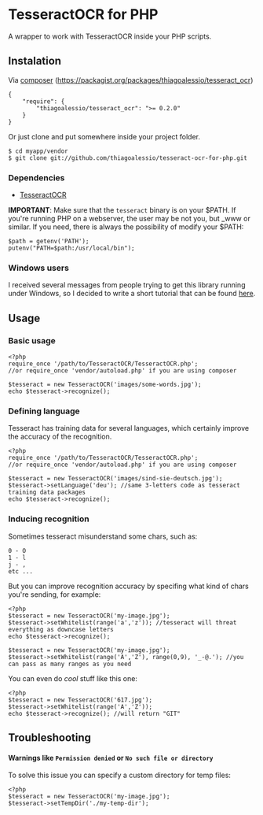 # TesseractOCR for PHP

  A wrapper to work with TesseractOCR inside your PHP scripts.

## Instalation

  Via [composer](http://getcomposer.org/)
  (https://packagist.org/packages/thiagoalessio/tesseract_ocr)

    {
        "require": {
            "thiagoalessio/tesseract_ocr": ">= 0.2.0"
        }
    }

  Or just clone and put somewhere inside your project folder.

    $ cd myapp/vendor
    $ git clone git://github.com/thiagoalessio/tesseract-ocr-for-php.git

### Dependencies

-  [TesseractOCR](http://code.google.com/p/tesseract-ocr/)

**IMPORTANT**: Make sure that the `tesseract` binary is on your $PATH.
  If you're running PHP on a webserver, the user may be not you, but \_www or 
  similar.
  If you need, there is always the possibility of modify your $PATH:

    $path = getenv('PATH');
    putenv("PATH=$path:/usr/local/bin");

### Windows users

I received several messages from people trying to get this library running
under Windows, so I decided to write a short tutorial that can be found 
[here](http://thiagoalessio.me/tesseractocr-for-php-on-windows/).

## Usage

### Basic usage

    <?php
    require_once '/path/to/TesseractOCR/TesseractOCR.php';
    //or require_once 'vendor/autoload.php' if you are using composer
    
    $tesseract = new TesseractOCR('images/some-words.jpg');
    echo $tesseract->recognize();

### Defining language

Tesseract has training data for several languages, which certainly improve
the accuracy of the recognition.

    <?php
    require_once '/path/to/TesseractOCR/TesseractOCR.php';
    //or require_once 'vendor/autoload.php' if you are using composer
    
    $tesseract = new TesseractOCR('images/sind-sie-deutsch.jpg');
    $tesseract->setLanguage('deu'); //same 3-letters code as tesseract training data packages
    echo $tesseract->recognize();

### Inducing recognition

  Sometimes tesseract misunderstand some chars, such as:

    0 - O
    1 - l
    j - ,
    etc ...

  But you can improve recognition accuracy by specifing what kind of chars
  you're sending, for example:

    <?php
    $tesseract = new TesseractOCR('my-image.jpg');
    $tesseract->setWhitelist(range('a','z')); //tesseract will threat everything as downcase letters
    echo $tesseract->recognize();
    
    $tesseract = new TesseractOCR('my-image.jpg');
    $tesseract->setWhitelist(range('A','Z'), range(0,9), '_-@.'); //you can pass as many ranges as you need

  You can even do *cool* stuff like this one:

    <?php
    $tesseract = new TesseractOCR('617.jpg');
    $tesseract->setWhitelist(range('A','Z'));
    echo $tesseract->recognize(); //will return "GIT"

## Troubleshooting

#### Warnings like `Permission denied` or `No such file or directory`

  To solve this issue you can specify a custom directory for temp files:

    <?php
    $tesseract = new TesseractOCR('my-image.jpg');
    $tesseract->setTempDir('./my-temp-dir');
